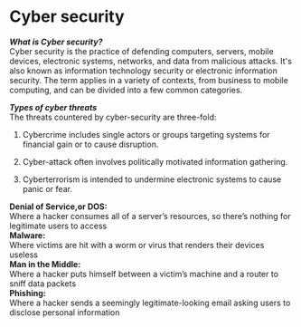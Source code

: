 # Cyber security 
***What is Cyber security?***  
Cyber security is the practice of defending computers, servers, mobile devices, electronic systems, networks, and data from malicious attacks. It's also known as information technology security or electronic information security. The term applies in a variety of contexts, from business to mobile computing, and can be divided into a few common categories.  

***Types of cyber threats***  
The threats countered by cyber-security are three-fold:
1. Cybercrime includes single actors or groups targeting systems for financial gain or to cause disruption.

2. Cyber-attack often involves politically motivated information gathering.

3. Cyberterrorism is intended to undermine electronic systems to cause panic or fear.  

**Denial of Service,or DOS:**    
Where a hacker consumes all of a server’s resources, so there’s nothing for legitimate users to access  
**Malware:**  
Where victims are hit with a worm or virus that renders their devices useless  
**Man in the Middle:**    
Where a hacker puts himself between a victim’s machine and a router to sniff data packets  
**Phishing:**    
Where a hacker sends a seemingly legitimate-looking email asking users to disclose personal information
